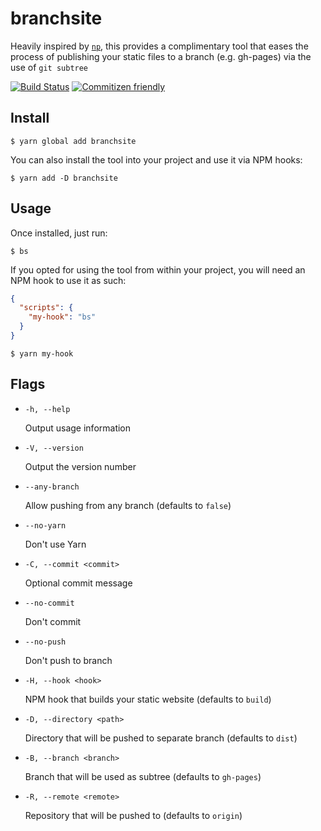 # branchsite

Heavily inspired by [`np`](https://github.com/sindresorhus/np), this provides a complimentary tool that eases the process of publishing your static files to a branch (e.g. gh-pages) via the use of `git subtree`

[![Build Status](https://travis-ci.org/enriquecaballero/branchsite.svg?branch=master)](https://travis-ci.org/enriquecaballero/branchsite) [![Commitizen friendly](https://img.shields.io/badge/commitizen-friendly-brightgreen.svg)](http://commitizen.github.io/cz-cli/)


## Install
```
$ yarn global add branchsite
```
You can also install the tool into your project and use it via NPM hooks:
```
$ yarn add -D branchsite
```

## Usage
Once installed, just run:
```
$ bs
```
If you opted for using the tool from within your project, you will need an NPM hook to use it as such:
```json
{
  "scripts": {
    "my-hook": "bs"
  }
}
```
```
$ yarn my-hook
```

## Flags

- `-h, --help`

  Output usage information

- `-V, --version`

  Output the version number

- `--any-branch`

  Allow pushing from any branch (defaults to `false`)

- `--no-yarn`

  Don't use Yarn

- `-C, --commit <commit>`

  Optional commit message

- `--no-commit`

  Don't commit

- `--no-push`

  Don't push to branch

- `-H, --hook <hook>`

  NPM hook that builds your static website (defaults to `build`)

- `-D, --directory <path>`

  Directory that will be pushed to separate branch  (defaults to `dist`)

- `-B, --branch <branch>`

  Branch that will be used as subtree (defaults to `gh-pages`)

- `-R, --remote <remote>`

  Repository that will be pushed to (defaults to `origin`)
